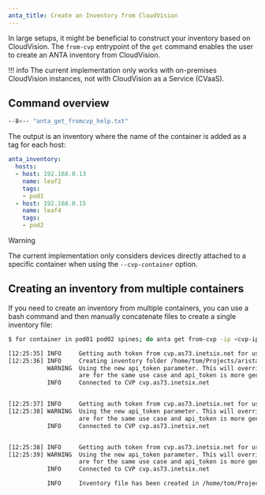 ```yaml
---
anta_title: Create an Inventory from CloudVision
---
```

<!--
  ~ Copyright (c) 2023-2025 Arista Networks, Inc.
  ~ Use of this source code is governed by the Apache License 2.0
  ~ that can be found in the LICENSE file.
  -->

In large setups, it might be beneficial to construct your inventory based on CloudVision. The `from-cvp` entrypoint of the `get` command enables the user to create an ANTA inventory from CloudVision.

!!! info
    The current implementation only works with on-premises CloudVision instances, not with CloudVision as a Service (CVaaS).

## Command overview

```bash
--8<-- "anta_get_fromcvp_help.txt"
```

The output is an inventory where the name of the container is added as a tag for each host:

```yaml
anta_inventory:
  hosts:
  - host: 192.168.0.13
    name: leaf2
    tags:
    - pod1
  - host: 192.168.0.15
    name: leaf4
    tags:
    - pod2
```

> [!WARNING]
> The current implementation only considers devices directly attached to a specific container when using the `--cvp-container` option.

## Creating an inventory from multiple containers

If you need to create an inventory from multiple containers, you can use a bash command and then manually concatenate files to create a single inventory file:

```bash
$ for container in pod01 pod02 spines; do anta get from-cvp -ip <cvp-ip> -u cvpadmin -p cvpadmin -c $container -d test-inventory; done

[12:25:35] INFO     Getting auth token from cvp.as73.inetsix.net for user tom
[12:25:36] INFO     Creating inventory folder /home/tom/Projects/arista/network-test-automation/test-inventory
           WARNING  Using the new api_token parameter. This will override usage of the cvaas_token parameter if both are provided. This is because api_token and cvaas_token parameters
                    are for the same use case and api_token is more generic
           INFO     Connected to CVP cvp.as73.inetsix.net


[12:25:37] INFO     Getting auth token from cvp.as73.inetsix.net for user tom
[12:25:38] WARNING  Using the new api_token parameter. This will override usage of the cvaas_token parameter if both are provided. This is because api_token and cvaas_token parameters
                    are for the same use case and api_token is more generic
           INFO     Connected to CVP cvp.as73.inetsix.net


[12:25:38] INFO     Getting auth token from cvp.as73.inetsix.net for user tom
[12:25:39] WARNING  Using the new api_token parameter. This will override usage of the cvaas_token parameter if both are provided. This is because api_token and cvaas_token parameters
                    are for the same use case and api_token is more generic
           INFO     Connected to CVP cvp.as73.inetsix.net

           INFO     Inventory file has been created in /home/tom/Projects/arista/network-test-automation/test-inventory/inventory-spines.yml
```
